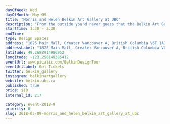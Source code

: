 ```yaml
---
dayOfWeek: Wed
dayOfMonth: May 09
title: "Morris and Helen Belkin Art Gallery at UBC"
description: "From the outside you'd never guess that the Belkin Art Gallery holds one of the city's largest collections of art works and artist ephemera. This unique, flexible space maintains some of the highest standards for art display, making it an important point in the national and international art scene. Join us for a rare tour with insight from Architect Peter Cardew and Belkin Curators to learn about this extraordinary member of Vancouver's architectural landscape and how staff use it in their innovative programming.<br> <br> <a href=\"https://www.picatic.com/CombinedUBCdesignTours\">Optionally combine with the Museum of Anthropology tour</a>, also in the UBC cultural district. "
startTime: 1:30 - 2:30 
endTime: 
type: Design Spaces
address: "1825 Main Mall, Greater Vancouver A, British Columbia V6T 1A7, Canada, Vancouver, BC, Canada"
addressLabel: "1825 Main Mall, Greater Vancouver A, British Columbia V6T 1A7, Canada"
latitude: 49.2682914986952
longitude: -123.256149385412
eventUrl: www.picatic.com/BelkinDesignTour
eventUrlLabel: Get Tickets
twitter: belkin_gallery
instagram: belkinartgallery
website: belkin.ubc.ca
published: true
price: $10
internal_id: 217

category: event-2018-9
priority: 0
slug: 2018-05-09-morris_and_helen_belkin_art_gallery_at_ubc
---
```

